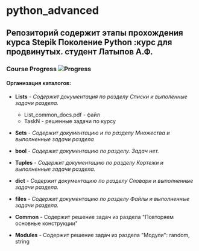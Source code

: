 # python_advanced

## Репозиторий содержит этапы прохождения курса Stepik Поколение Python :курс для продвинутых. студент Латыпов А.Ф.

### Course Progress  ![Progress](https://progress-bar.dev/60)

#### Организация каталогов:
- __Lists__ - _Содержит документация по разделу Списки и выполенные задачи раздела._
    - List_common_docs.pdf - файл
    - TaskN - решенные задачи по курсу

- __Sets__ - _Содержит документацию и по разделу Множества и выполненные задачи раздела_

- __bool__ - _Содержит документацию по разделу. Задач нет._

- __Tuples__ - _Содержит документацию по разделу Кортежи и выполненные задачи раздела._

- __dict__ - _Содержит документацию по разделу Словари и выполненные задачи раздела._

- __files__ - _Содержит документацию по разделу Файлы и выполненные задачи раздела._

- __Common__ - Содержит решение задач из раздела "Повторяем основные конструкции"

- __Modules__ - Содержит решение задач из раздела "Модули": random, string






